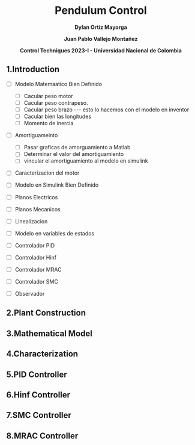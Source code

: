 <div align="center">
<h1> Pendulum Control</h1> 
<p>
 
  **Dylan Ortiz Mayorga**
 
  **Juan Pablo Vallejo Montañez**
 
  **Control Techniques 2023-I - Universidad Nacional de Colombia**
</p>
 
</div>

<div align="left">
 <h2> 1.Introduction </h2> 
 
- [ ] Modelo Matemaatico Bien Definido
  - [ ] Cacular peso motor 
  - [ ] Cacular peso contrapeso.
  - [ ] Cacular peso brazo --- esto lo hacemos con el modelo en inventor 
  - [ ] Cacular bien las longitudes
  - [ ] Momento de inercia 
- [ ] Amortiguameinto 
  - [ ] Pasar graficas de amorguamiento a Matlab 
  - [ ] Determinar el valor del amortiguamiento
  - [ ] vincular el amortiguamiento al modelo en simulink 
- [ ] Caracterizacion del motor 
- [ ] Modelo en Simulink Bien Definido 
- [ ] Planos Electricos 
- [ ] Planos Mecanicos 
- [ ] Linealizacion 
- [ ] Modelo en variables de estados 
- [ ] Controlador PID
- [ ] Controlador Hinf
- [ ] Controlador MRAC
- [ ] Controlador SMC
- [ ] Observador 
 
 
 <h2> 2.Plant Construction</h2>
 <h2> 3.Mathematical Model </h2>
 <h2> 4.Characterization</h2>
 <h2> 5.PID Controller</h2>
 <h2> 6.Hinf Controller</h2>
 <h2> 7.SMC Controller</h2>
 <h2> 8.MRAC Controller</h2>

 
</div>



